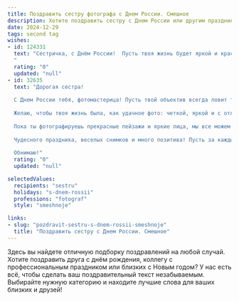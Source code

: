 ```yaml
---
title: Поздравить сестру фотографа с Днем России. Смешное
description: Хотите поздравить сестру с Днем России или другим праздником? Наш ИИ создаст незабываемое поздравление, а вы обязательно выделитесь среди других.  
date: 2024-12-29
tags: second tag
wishes:
- id: 124331
  text: "Сестричка, с Днём России!  Пусть твоя жизнь будет яркой и красочной, как лучшие твои фотографии,  а  количество заказов – таким же бесконечным, как количество  красных площадей в нашей необъятной родине!  Желаю тебе  творческих успехов,  чтобы  каждая твоя фотка  была шедевром,  и чтобы даже  медведь с балалайкой  завидовал твоим композициям!
  "
  rating: "0"
  updated: "null"
- id: 32635
  text: "Дорогая сестра!
  
  С Днем России тебя, фотомастерица! Пусть твой объектив всегда ловит только самые красивые моменты, а твоя память хранит кадры, которые даже сама природа позавидовала бы!
  
  Желаю, чтобы твоя жизнь была, как удачное фото: четкой, яркой и с отличным разрешением. Пусть каждая фотография приносит радость, а каждый новый проект — удачу, как у Растислава на выставке!
  
  Пока ты фотографируешь прекрасные пейзажи и яркие лица, мы все можем быть уверены — твой уголок России всегда будет самым фотогеничным!
  
  Чудесного праздника, веселых снимков и много позитива! Пусть за каждым кадром звучит «Ура!» в честь нашей Родины!
  
  Обнимаю!"
  rating: "0"
  updated: "null"

selectedValues:
  recipients: "sestru"
  holidays: "s-dnem-rossii"
  professions: "fotograf"
  style: "smeshnoje"

links:
- slug: "pozdravit-sestru-s-dnem-rossii-smeshnoje"
  title: "Поздравить сестру с Днем России. Смешное"
---
```


Здесь вы найдете отличную подборку поздравлений на любой случай.
Хотите поздравить друга с днём рождения, коллегу с профессиональным праздником или близких с Новым годом? У нас есть всё, чтобы сделать ваш поздравительный текст незабываемым. Выбирайте нужную категорию и находите лучшие слова для ваших близких и друзей!
